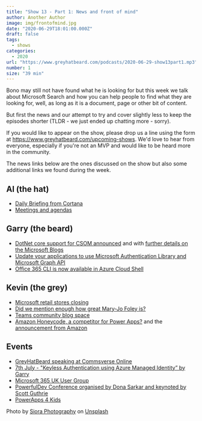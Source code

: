 ```yaml
---
title: "Show 13 - Part 1: News and front of mind"
author: Another Author
image: img/frontofmind.jpg
date: "2020-06-29T18:01:00.000Z"
draft: false
tags: 
  - shows
categories:
  - 2020
url: "https://www.greyhatbeard.com/podcasts/2020-06-29-show13part1.mp3"
number: 1
size: "39 min"
---
```


Bono may still not have found what he is looking for but this week we talk about Microsoft Search and how you can help people to find what they are looking for, well, as long as it is a document, page or other bit of content.

But first the news and our attempt to try and cover slightly less to keep the episodes shorter (TLDR - we just ended up chatting more - sorry).

<!--
<iframe src="https://open.spotify.com/embed-podcast/episode/3yLXjRsGxcQB7xTGECmKYz" width="100%" height="232" frameborder="0" allowtransparency="true" allow="encrypted-media"></iframe>
-->
If you would like to appear on the show, please drop us a line using the form at https://www.greyhatbeard.com/upcoming-shows. We'd love to hear from everyone, especially if you're not an MVP and would like to be heard more in the community.

The news links below are the ones discussed on the show but also some additional links we found during the week.

## Al (the hat)
- [Daily Briefing from Cortana](https://docs.microsoft.com/en-us/briefing/be-overview)
- [Meetings and agendas](https://blog.eardley.org.uk/2020/06/meeting-agendas-essential-or-optional/)


## Garry (the beard)
- [DotNet core support for CSOM announced](https://twitter.com/Microsoft365Dev/status/1275767384222109696) and with [further details on the Microsoft Blogs](https://developer.microsoft.com/en-us/microsoft-365/blogs/net-standard-version-of-sharepoint-online-csom-apis/)
- [Update your applications to use Microsoft Authentication Library and Microsoft Graph API](https://techcommunity.microsoft.com/t5/azure-active-directory-identity/update-your-applications-to-use-microsoft-authentication-library/ba-p/1257363)
- [Office 365 CLI is now available in Azure Cloud Shell](https://twitter.com/jsnover/status/1276138836217573376)

## Kevin (the grey)
- [Microsoft retail stores closing](https://www.zdnet.com/google-amp/article/microsoft-is-closing-its-physical-retail-stores/?__twitter_impression=true)
- [Did we mention enough how great Mary-Jo Foley is?](https://www.zdnet.com/meet-the-team/us/mary-jo-foley)
- [Teams community blog space](https://techcommunity.microsoft.com/t5/microsoft-teams-community-blog/welcome-to-the-microsoft-teams-community-blog-space/ba-p/1485088)
- [Amazon Honeycode, a competitor for Power Apps?](https://www.businessinsider.com/amazon-launches-honeycode-aws-build-apps-without-coding-2020-6?amp&r=US&IR=T&__twitter_impression=true) and the [announcement from Amazon](https://aws.amazon.com/blogs/aws/introducing-amazon-honeycode-build-web-mobile-apps-without-writing-code/)

## Events
- [GreyHatBeard speaking at Commsverse Online](https://online.commsverse.com/presentations/the-etiquette-of-teams-panel-session/)
- [7th July - "Keyless Authentication using Azure Managed Identity” by Garry](https://www.meetup.com/PowerPlatform-User-Group-Leeds/events/271357194/)
- [Microsoft 365 UK User Group](https://www.meetup.com/m365uk/events/271393430/)
- [PowerfulDev Conference organised by Dona Sarkar and keynoted by Scott Guthrie](https://powerfuldevsconf.splashthat.com)
- [PowerApps 4 Kids](https://t.co/wepjdtmrP0?amp=1)

<!--
<iframe src="https://open.spotify.com/embed-podcast/episode/3yLXjRsGxcQB7xTGECmKYz" width="100%" height="232" frameborder="0" allowtransparency="true" allow="encrypted-media"></iframe>
-->
Photo by [Siora Photography](https://unsplash.com/@siora18?utm_source=unsplash&utm_medium=referral&utm_content=creditCopyText) on [Unsplash](https://unsplash.com/@siora18)
